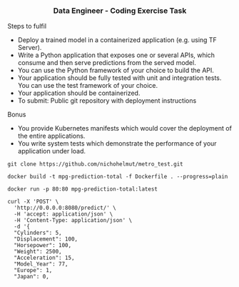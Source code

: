 <h3 align="center">Data Engineer - Coding Exercise Task</h3>


Steps to fulfil
* Deploy a trained model in a containerized application (e.g. using TF Server).
* Write a Python application that exposes one or several APIs, which consume and then serve
predictions from the served model.
* You can use the Python framework of your choice to build the API.
* Your application should be fully tested with unit and integration tests. You can use
the test framework of your choice.
* Your application should be containerized.
* To submit:
 Public git repository with deployment instructions

Bonus
* You provide Kubernetes manifests which would cover the deployment of the entire applications.
* You write system tests which demonstrate the performance of your application under load.


```
git clone https://github.com/nichohelmut/metro_test.git
```

```
docker build -t mpg-prediction-total -f Dockerfile . --progress=plain
```

```
docker run -p 80:80 mpg-prediction-total:latest
```

```
curl -X 'POST' \                                                     
  'http://0.0.0.0:8080/predict/' \
  -H 'accept: application/json' \
  -H 'Content-Type: application/json' \
  -d '{
  "Cylinders": 5,
  "Displacement": 100,
  "Horsepower": 100,
  "Weight": 2500,
  "Acceleration": 15,
  "Model_Year": 77,
  "Europe": 1,
  "Japan": 0,                                
```